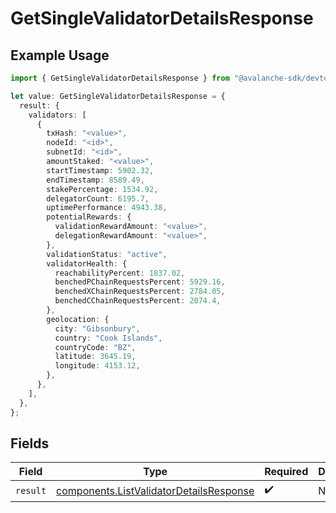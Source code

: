 # GetSingleValidatorDetailsResponse

## Example Usage

```typescript
import { GetSingleValidatorDetailsResponse } from "@avalanche-sdk/devtools/models/operations";

let value: GetSingleValidatorDetailsResponse = {
  result: {
    validators: [
      {
        txHash: "<value>",
        nodeId: "<id>",
        subnetId: "<id>",
        amountStaked: "<value>",
        startTimestamp: 5902.32,
        endTimestamp: 8589.49,
        stakePercentage: 1534.92,
        delegatorCount: 6195.7,
        uptimePerformance: 4943.38,
        potentialRewards: {
          validationRewardAmount: "<value>",
          delegationRewardAmount: "<value>",
        },
        validationStatus: "active",
        validatorHealth: {
          reachabilityPercent: 1837.02,
          benchedPChainRequestsPercent: 5929.16,
          benchedXChainRequestsPercent: 2784.05,
          benchedCChainRequestsPercent: 2074.4,
        },
        geolocation: {
          city: "Gibsonbury",
          country: "Cook Islands",
          countryCode: "BZ",
          latitude: 3645.19,
          longitude: 4153.12,
        },
      },
    ],
  },
};
```

## Fields

| Field                                                                                              | Type                                                                                               | Required                                                                                           | Description                                                                                        |
| -------------------------------------------------------------------------------------------------- | -------------------------------------------------------------------------------------------------- | -------------------------------------------------------------------------------------------------- | -------------------------------------------------------------------------------------------------- |
| `result`                                                                                           | [components.ListValidatorDetailsResponse](../../models/components/listvalidatordetailsresponse.md) | :heavy_check_mark:                                                                                 | N/A                                                                                                |